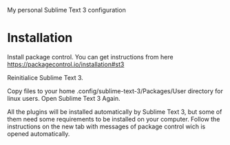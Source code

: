 My personal Sublime Text 3 configuration

Installation
============

Install package control. You can get instructions from here https://packagecontrol.io/installation#st3

Reinitialice Sublime Text 3.


Copy files to your home .config/sublime-text-3/Packages/User directory for linux users.
Open Sublime Text 3 Again.

All the plugins will be installed automatically by Sublime Text 3, but some of them
need some requirements to be installed on your computer. Follow the instructions on the new tab
with messages of package control wich is opened automatically.

